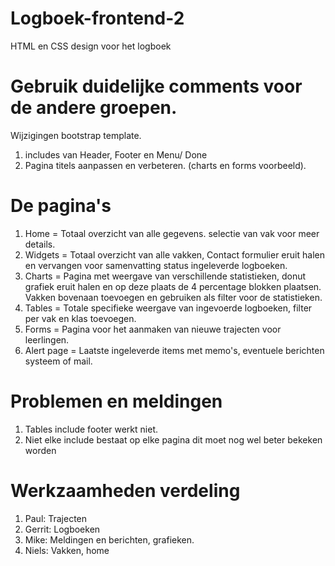 # Logboek-frontend-2
HTML en CSS design voor het logboek

# Gebruik duidelijke comments voor de andere groepen.
Wijzigingen bootstrap template.

1. includes van Header, Footer en Menu/ Done
2. Pagina titels aanpassen en verbeteren. (charts en forms voorbeeld).

# De pagina's
1. Home = Totaal overzicht van alle gegevens. selectie van vak voor meer details.
2. Widgets = Totaal overzicht van alle vakken, Contact formulier eruit halen en vervangen voor samenvatting status ingeleverde logboeken.
3. Charts = Pagina met weergave van verschillende statistieken, donut grafiek eruit halen en op deze plaats de 4 percentage blokken plaatsen. Vakken bovenaan toevoegen en gebruiken als filter voor de statistieken.
4. Tables = Totale specifieke weergave van ingevoerde logboeken, filter per vak en klas toevoegen.
5. Forms = Pagina voor het aanmaken van nieuwe trajecten voor leerlingen.
6. Alert page = Laatste ingeleverde items met memo's, eventuele berichten systeem of mail.

# Problemen en meldingen
1. Tables include footer werkt niet.
2. Niet elke include bestaat op elke pagina dit moet nog wel beter bekeken worden

# Werkzaamheden verdeling
1. Paul: Trajecten
2. Gerrit: Logboeken
3. Mike: Meldingen en berichten, grafieken.
4. Niels: Vakken, home